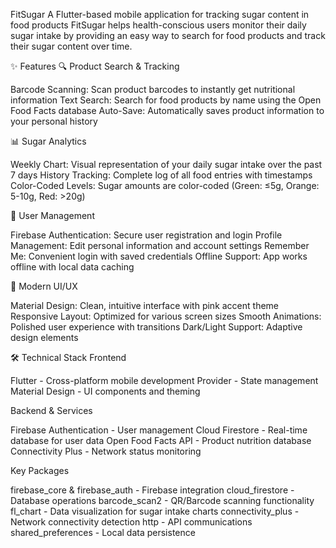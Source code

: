FitSugar 
A Flutter-based mobile application for tracking sugar content in food products
FitSugar helps health-conscious users monitor their daily sugar intake by providing an easy way to search for food products and track their sugar content over time.


✨ Features
🔍 Product Search & Tracking

Barcode Scanning: Scan product barcodes to instantly get nutritional information
Text Search: Search for food products by name using the Open Food Facts database
Auto-Save: Automatically saves product information to your personal history

📊 Sugar Analytics

Weekly Chart: Visual representation of your daily sugar intake over the past 7 days
History Tracking: Complete log of all food entries with timestamps
Color-Coded Levels: Sugar amounts are color-coded (Green: ≤5g, Orange: 5-10g, Red: >20g)

👤 User Management

Firebase Authentication: Secure user registration and login
Profile Management: Edit personal information and account settings
Remember Me: Convenient login with saved credentials
Offline Support: App works offline with local data caching

🎨 Modern UI/UX

Material Design: Clean, intuitive interface with pink accent theme
Responsive Layout: Optimized for various screen sizes
Smooth Animations: Polished user experience with transitions
Dark/Light Support: Adaptive design elements

🛠️ Technical Stack
Frontend

Flutter - Cross-platform mobile development
Provider - State management
Material Design - UI components and theming

Backend & Services

Firebase Authentication - User management
Cloud Firestore - Real-time database for user data
Open Food Facts API - Product nutrition database
Connectivity Plus - Network status monitoring

Key Packages

firebase_core & firebase_auth - Firebase integration
cloud_firestore - Database operations
barcode_scan2 - QR/Barcode scanning functionality
fl_chart - Data visualization for sugar intake charts
connectivity_plus - Network connectivity detection
http - API communications
shared_preferences - Local data persistence
